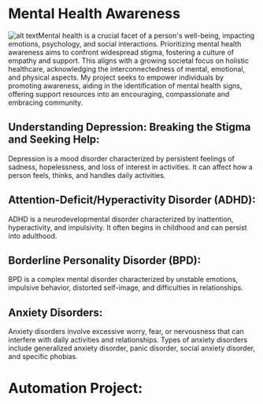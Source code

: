 # Mental Health Awareness 
![alt text](https://imgs.search.brave.com/eD37Aq45Y_ld82_de72iYbuEhkTxwGxbLYn_7iNFo7k/rs:fit:500:0:0/g:ce/aHR0cHM6Ly9zdC5k/ZXBvc2l0cGhvdG9z/LmNvbS8xMDA0MDMy/LzMyOTQvaS82MDAv/ZGVwb3NpdHBob3Rv/c18zMjk0MjI1My1z/dG9jay1waG90by1t/ZW50YWwtaGVhbHRo/LWluLXdvcmQtdGFn/LmpwZw)Mental health is a crucial facet of a person's well-being, impacting emotions, psychology, and social interactions. Prioritizing mental health awareness aims to confront widespread stigma, fostering a culture of empathy and support. This aligns with a growing societal focus on holistic healthcare, acknowledging the interconnectedness of mental, emotional, and physical aspects.
My project seeks to empower individuals by promoting awareness, aiding in the identification of mental health signs, offering support resources into an encouraging, compassionate and embracing community.

## Understanding Depression: Breaking the Stigma and Seeking Help:
Depression is a mood disorder characterized by persistent feelings of sadness, hopelessness, and loss of interest in activities. It can affect how a person feels, thinks, and handles daily activities.

## Attention-Deficit/Hyperactivity Disorder (ADHD):
ADHD is a neurodevelopmental disorder characterized by inattention, hyperactivity, and impulsivity. It often begins in childhood and can persist into adulthood.

## Borderline Personality Disorder (BPD): 
BPD is a complex mental disorder characterized by unstable emotions, impulsive behavior, distorted self-image, and difficulties in relationships.

## Anxiety Disorders:
Anxiety disorders involve excessive worry, fear, or nervousness that can interfere with daily activities and relationships. Types of anxiety disorders include generalized anxiety disorder, panic disorder, social anxiety disorder, and specific phobias.

# Automation Project:

